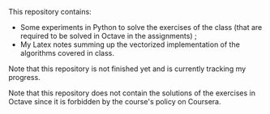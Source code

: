 This repository contains:

+ Some experiments in Python to solve the exercises of the class (that are required to be solved in Octave in the assignments) ;
+ My Latex notes summing up the vectorized implementation of the algorithms covered in class.

Note that this repository is not finished yet and is currently tracking my progress.

Note that this repository does not contain the solutions of the exercises in Octave since it is forbidden by the course's policy on Coursera.
